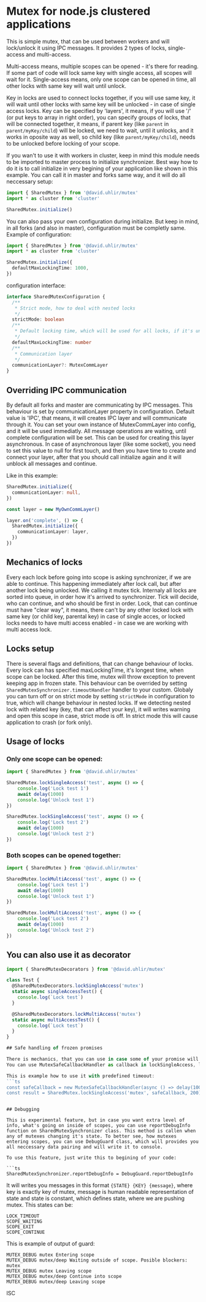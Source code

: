 # Mutex for node.js clustered applications

This is simple mutex, that can be used between workers and will lock/unlock it using IPC messages.
It provides 2 types of locks, single-access and multi-access.

Multi-access means, multiple scopes can be opened - it's there for reading. If some part of code will lock same key with single access, all scopes will wait for it.
Single-access means, only one scope can be opened in time, all other locks with same key will wait until unlock.

Key in locks are used to connect locks together, if you will use same key, it will wait until other locks with same key will be unlocked - in case of single access locks. Key can be specified by 'layers', it means, if you will use '/' (or put keys to array in right order), you can specify groups of locks, that will be connected together, it means, if parent key (like `parent` in `parent/myKey/child`) will be locked, we need to wait, until it unlocks, and it works in oposite way as well, so child key (like `parent/myKey/child`), needs to be unlocked before locking of your scope.

If you wan't to use it with workers in cluster, keep in mind this module needs to be imported to master process to initialize synchronizer. Best way how to do it is to call initialize in very begining of your application like shown in this example. You can call it in master and forks same way, and it will do all neccessary setup:
```ts
import { SharedMutex } from '@david.uhlir/mutex'
import * as cluster from 'cluster'

SharedMutex.initialize()
```

You can also pass your own configuration during initialize. But keep in mind, in all forks (and also in master), configuration must be completly same. Example of configuration:

```ts
import { SharedMutex } from '@david.uhlir/mutex'
import * as cluster from 'cluster'

SharedMutex.initialize({
  defaultMaxLockingTime: 1000,
})

```

configuration interface:
```ts
interface SharedMutexConfiguration {
  /**
   * Strict mode, how to deal with nested locks
   */
  strictMode: boolean
  /**
   * Default locking time, which will be used for all locks, if it's undefined, it will keep it unset
   */
  defaultMaxLockingTime: number
  /**
   * Communication layer
   */
  communicationLayer?: MutexCommLayer
}
```

## Overriding IPC communication

By default all forks and master are communicating by IPC messages. This behaviour is set by communicationLayer property in configuration. Default value is 'IPC', that means, it will creates IPC layer and will communicate through it. You can set your own instance of MutexCommLayer into config, and it will be used immediatly. All message operations are waiting, until complete configuration will be set. This can be used for creating this layer asynchronous. In case of asynchronous layer (like some socket), you need to set this value to null for first touch, and then you have time to create and connect your layer, after that you should call initialize again and it will unblock all messages and continue.

Like in this example:
```ts
SharedMutex.initialize({
  communicationLayer: null,
})

const layer = new MyOwnCommLayer()

layer.on('complete', () => {
  SharedMutex.initialize({
    communicationLayer: layer,
  })
})
```

## Mechanics of locks

Every each lock before going into scope is asking synchronizer, if we are able to continue. This happening immediately after lock call, but after another lock being unlocked. We calling it mutex tick. Internaly all locks are sorted into queue, in order how it's arrived to synchronizer. Tick will decide, who can continue, and who should be first in order.
Lock, that can continue must have "clear way", it means, there can't by any other locked lock with same key (or child key, parental key) in case of single acces, or locked locks needs to have multi access enabled - in case we are working with multi access lock.

## Locks setup

There is several flags and definitions, that can change behaviour of locks.
Every lock can has specified maxLockingTime, it's longest time, when scope can be locked. After this time, mutex will throw exception to prevent keeping app in frozen state. This behaviour can be overrided by setting `SharedMutexSynchronizer.timeoutHandler` handler to your custom.
Globaly you can turn off or on strict mode by setting `strictMode` in configuration to true, which will change behaviour in nested locks. If we detecting nested lock with related key (key, that can affect your key), it will writes warning and open this scope in case, strict mode is off. In strict mode this will cause application to crash (or fork only).

## Usage of locks

### Only one scope can be opened:
``` ts
import { SharedMutex } from '@david.uhlir/mutex'

SharedMutex.lockSingleAccess('test', async () => {
    console.log('Lock test 1')
    await delay(1000)
    console.log('Unlock test 1')
})

SharedMutex.lockSingleAccess('test', async () => {
    console.log('Lock test 2')
    await delay(1000)
    console.log('Unlock test 2')
})

```

### Both scopes can be opened together:
``` ts
import { SharedMutex } from '@david.uhlir/mutex'

SharedMutex.lockMultiAccess('test', async () => {
    console.log('Lock test 1')
    await delay(1000)
    console.log('Unlock test 1')
})

SharedMutex.lockMultiAccess('test', async () => {
    console.log('Lock test 2')
    await delay(1000)
    console.log('Unlock test 2')
})

```

## You can also use it as decorator

``` ts
import { SharedMutexDecorators } from '@david.uhlir/mutex'

class Test {
  @SharedMutexDecorators.lockSingleAccess('mutex')
  static async singleAccessTest() {
    console.log(`Lock test`)
  }

  @SharedMutexDecorators.lockMultiAccess('mutex')
  static async multiAccessTest() {
    console.log(`Lock test`)
  }
}

## Safe handling of frozen promises

There is mechanics, that you can use in case some of your promise will be frozen and you dont want to takes a care about that (eg. some child process freezes).
You can use MutexSafeCallbackHandler as callback in lockSingleAccess, lockMultiAccess, and lockAccess methods. There is method unlock() on this handler, you can use it to force unlock this scope. If you will provides timeout parameter, it will triggers this force unlock automaticaly. If you want to handle it by yourself, leave timeout as undefined and use onStartCallback parameter to setup your own timeout mechanics, that will be able to call unlock on it.

This is example how to use it with predefined timeout:
```ts
const safeCallback = new MutexSafeCallbackHandler(async () => delay(1000), 100)
const result = SharedMutex.lockSingleAccess('mutex', safeCallback, 200)
```

```

## Debugging

This is experimental feature, but in case you want extra level of info, what's going on inside of scopes, you can use reportDebugInfo function on SharedMutexSynchronizer class. This method is callen when any of mutexes changing it's state. To better see, how mutexes entering scopes, you can use DebugGuard class, which will provides you all neccessary data pairing and will write it to console.

To use this feature, just write this to begining of your code:

```ts
SharedMutexSynchronizer.reportDebugInfo = DebugGuard.reportDebugInfo
```

It will writes you messages in this format `{STATE} {KEY} {message}`, where key is exactly key of mutex, message is human readable representation of state and state is constant, which defines state, where we are pushing mutex. This states can be:
```
LOCK_TIMEOUT
SCOPE_WAITING
SCOPE_EXIT
SCOPE_CONTINUE
```

This is example of output of guard:

```
MUTEX_DEBUG mutex Entering scope
MUTEX_DEBUG mutex/deep Waiting outside of scope. Posible blockers:  mutex
MUTEX_DEBUG mutex Leaving scope
MUTEX_DEBUG mutex/deep Continue into scope
MUTEX_DEBUG mutex/deep Leaving scope
```

ISC